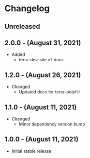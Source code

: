 # Changelog

## Unreleased

## 2.0.0 - (August 31, 2021)

* Added
  * terra-dev-site v7 docs

## 1.2.0 - (August 26, 2021)

* Changed
  * Updated docs for terra-polyfill

## 1.1.0 - (August 11, 2021)

* Changed
  * Minor dependency version bump

## 1.0.0 - (August 11, 2021)

* Initial stable  release
